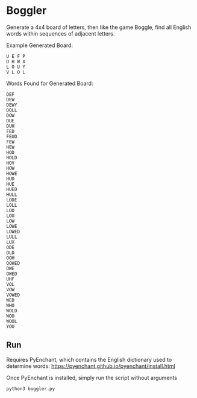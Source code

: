 # Boggler
Generate a 4x4 board of letters, then like the game Boggle, find all English words within sequences of adjacent letters.

Example Generated Board:

```
U E F P 
D H W X 
L O U Y 
V L O L 
```

Words Found for Generated Board:

```
DEF
DEW
DEWY
DOLL
DOW
DUE
DUH
FED
FEUD
FEW
HEW
HOD
HOLD
HOV
HOW
HOWE
HUD
HUE
HUED
HULL
LODE
LOLL
LOO
LOU
LOW
LOWE
LOWED
LULL
LUX
ODE
OLD
OOH
OOHED
OWE
OWED
UHF
VOL
VOW
VOWED
WED
WHO
WOLD
WOO
WOOL
YOU
```


## Run 

Requires PyEnchant, which contains the English dictionary used to determine words: https://pyenchant.github.io/pyenchant/install.html

Once PyEnchant is installed, simply run the script without arguments

```python3 boggler.py```
